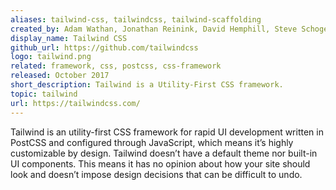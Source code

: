 ```yaml
---
aliases: tailwind-css, tailwindcss, tailwind-scaffolding
created_by: Adam Wathan, Jonathan Reinink, David Hemphill, Steve Schoger
display_name: Tailwind CSS
github_url: https://github.com/tailwindcss
logo: tailwind.png
related: framework, css, postcss, css-framework
released: October 2017
short_description: Tailwind is a Utility-First CSS framework.
topic: tailwind
url: https://tailwindcss.com/
---
```

Tailwind is an utility-first CSS framework for rapid UI development written in PostCSS and configured through JavaScript, which means it’s highly customizable by design. Tailwind doesn’t have a default theme nor built-in UI components. This means it has no opinion about how your site should look and doesn’t impose design decisions that can be difficult to undo.
